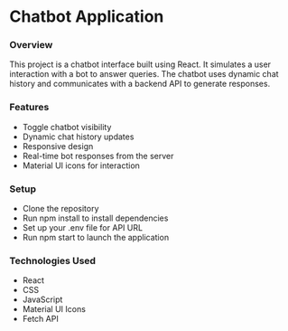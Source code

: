 <h1>Chatbot Application</h1>
<h3>Overview</h3>
<p>This project is a chatbot interface built using React. It simulates a user interaction with a bot to answer queries. The chatbot uses dynamic chat history and communicates with a backend API to generate responses.</p>

<h3>Features</h3>
<ul>
<li>Toggle chatbot visibility</li>
<li>Dynamic chat history updates</li>
<li>Responsive design</li>
<li>Real-time bot responses from the server</li>
<li>Material UI icons for interaction</li>
</ul>

<h3>Setup</h3>
<ul>
<li>Clone the repository</li>
<li>Run npm install to install dependencies</li>
<li>Set up your .env file for API URL</li>
<li>Run npm start to launch the application</li>
</ul>

<h3>Technologies Used</h3>
<ul>
<li>React</li>
<li>CSS</li>
<li>JavaScript</li>
<li>Material UI Icons</li>
<li>Fetch API</li>
</ul>


